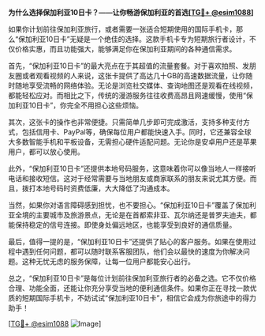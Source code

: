 **为什么选择保加利亚10日卡？——让你畅游保加利亚的首选[[TG💪+ @esim1088](https://t.me/s/esim1088)]**

如果你计划前往保加利亚旅行，或者需要一张适合短期使用的国际手机卡，那么“保加利亚10日卡”无疑是一个绝佳的选择。这款手机卡专为短期旅行者设计，不仅价格实惠，而且功能强大，能够满足你在保加利亚期间的各种通信需求。

首先，“保加利亚10日卡”的最大亮点在于其超值的流量套餐。对于喜欢拍照、发朋友圈或者观看视频的人来说，这张卡提供了高达几十GB的高速数据流量，让你随时随地享受流畅的网络体验。无论是浏览社交媒体、查询地图还是观看在线视频，都能轻松应对。而相比之下，传统的漫游服务往往收费高昂且网速缓慢，使用“保加利亚10日卡”，你完全不用担心这些烦恼。

其次，这张卡的操作也非常便捷。只需简单几步即可完成激活，支持多种支付方式，包括信用卡、PayPal等，确保每位用户都能快速入手。同时，它还兼容全球大多数智能手机和平板设备，无需担心硬件适配问题。无论你是安卓用户还是苹果用户，都可以放心使用。

此外，“保加利亚10日卡”还提供本地号码服务，这意味着你可以像当地人一样接听电话和接收短信。这对于经常需要与当地朋友或商家联系的朋友来说尤其方便。而且，拨打本地号码时资费低廉，大大降低了沟通成本。

当然，如果你对语言障碍感到担忧，也不要担心。“保加利亚10日卡”覆盖了保加利亚全境的主要城市及旅游景点，无论是在首都索非亚、瓦尔纳还是普罗夫迪夫，都能保持稳定的信号连接。即使身处偏远地区，也能享受到良好的通信质量。

最后，值得一提的是，“保加利亚10日卡”还提供了贴心的客户服务。如果在使用过程中遇到任何问题，都可以随时联系客服团队，他们会以最快的速度为你解决问题。这种无忧无虑的服务保障，让每一位用户都能安心出行。

总之，“保加利亚10日卡”是每位计划前往保加利亚旅行者的必备之选。它不仅价格合理、功能全面，还能让你充分享受当地的便利通信条件。如果你正在寻找一款优质的短期国际手机卡，不妨试试“保加利亚10日卡”，相信它会成为你旅途中的得力助手！

[[TG💪+ @esim1088](https://t.me/s/esim1088) ![Image](https://i.postimg.cc/4NQfJmqS/Snipaste-2025-05-13-00-14-12.png)]